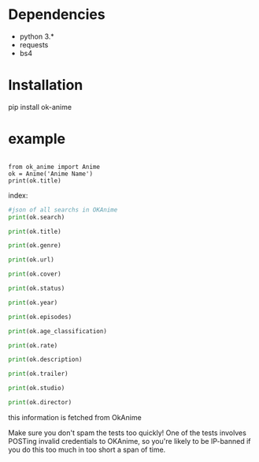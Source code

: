 


Dependencies
============

- python 3.*
- requests
- bs4

Installation
============

pip install ok-anime

example
==========
```pyton

from ok_anime import Anime
ok = Anime('Anime Name')
print(ok.title)
```

index:	
```python
#json of all searchs in OKAnime
print(ok.search)

print(ok.title)

print(ok.genre)

print(ok.url)

print(ok.cover)

print(ok.status)

print(ok.year)

print(ok.episodes)

print(ok.age_classification)

print(ok.rate)

print(ok.description)

print(ok.trailer)

print(ok.studio)

print(ok.director)
```
	

this information is fetched from OkAnime

Make sure you don't spam the tests too quickly! One of the tests involves POSTing invalid credentials to OKAnime, so you're likely to be IP-banned if you do this too much in too short a span of time.
